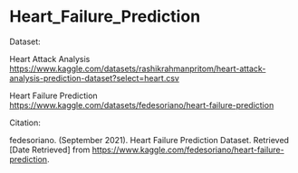 # Heart_Failure_Prediction

Dataset: 

Heart Attack Analysis
https://www.kaggle.com/datasets/rashikrahmanpritom/heart-attack-analysis-prediction-dataset?select=heart.csv

Heart Failure Prediction
https://www.kaggle.com/datasets/fedesoriano/heart-failure-prediction

Citation: 

fedesoriano. (September 2021). Heart Failure Prediction Dataset. Retrieved [Date Retrieved] from https://www.kaggle.com/fedesoriano/heart-failure-prediction.
